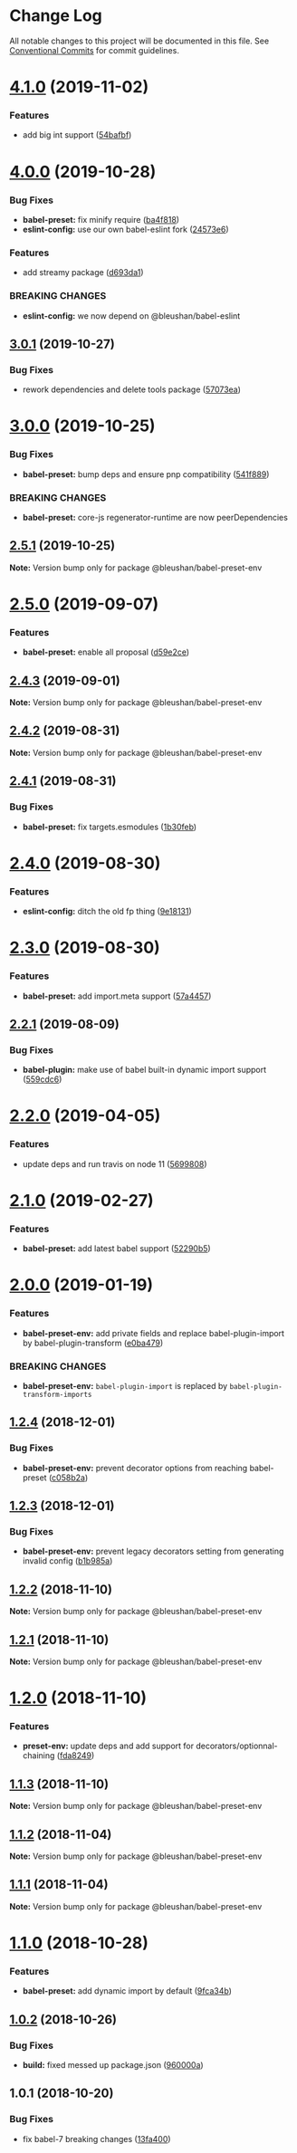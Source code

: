 # Change Log

All notable changes to this project will be documented in this file.
See [Conventional Commits](https://conventionalcommits.org) for commit guidelines.

# [4.1.0](https://github.com/BleuShan/bleushan/compare/@bleushan/babel-preset-env@4.0.0...@bleushan/babel-preset-env@4.1.0) (2019-11-02)


### Features

* add big int support ([54bafbf](https://github.com/BleuShan/bleushan/commit/54bafbf9633fb4240828bed453e2f72a67221f0a))





# [4.0.0](https://github.com/BleuShan/bleushan/compare/@bleushan/babel-preset-env@3.0.1...@bleushan/babel-preset-env@4.0.0) (2019-10-28)


### Bug Fixes

* **babel-preset:** fix minify require ([ba4f818](https://github.com/BleuShan/bleushan/commit/ba4f81881113f8e2936ad0cf06ae49e687c4b4cc))
* **eslint-config:** use our own babel-eslint fork ([24573e6](https://github.com/BleuShan/bleushan/commit/24573e62e489ec7a5a9cbc32d13e4dfb863bcfba))


### Features

* add streamy package ([d693da1](https://github.com/BleuShan/bleushan/commit/d693da12c9d00f46e1f0e5f43fc14d5035611013))


### BREAKING CHANGES

* **eslint-config:** we now depend on @bleushan/babel-eslint





## [3.0.1](https://github.com/BleuShan/bleushan/compare/@bleushan/babel-preset-env@3.0.0...@bleushan/babel-preset-env@3.0.1) (2019-10-27)


### Bug Fixes

* rework dependencies and delete tools package ([57073ea](https://github.com/BleuShan/bleushan/commit/57073ea962239006bc68eaf7a0e30cdc40822c4b))





# [3.0.0](https://github.com/BleuShan/bleushan/compare/@bleushan/babel-preset-env@2.5.1...@bleushan/babel-preset-env@3.0.0) (2019-10-25)


### Bug Fixes

* **babel-preset:** bump deps and ensure pnp compatibility ([541f889](https://github.com/BleuShan/bleushan/commit/541f889))


### BREAKING CHANGES

* **babel-preset:** core-js regenerator-runtime are now peerDependencies





## [2.5.1](https://github.com/BleuShan/bleushan/compare/@bleushan/babel-preset-env@2.5.0...@bleushan/babel-preset-env@2.5.1) (2019-10-25)

**Note:** Version bump only for package @bleushan/babel-preset-env





# [2.5.0](https://github.com/BleuShan/bleushan/compare/@bleushan/babel-preset-env@2.4.3...@bleushan/babel-preset-env@2.5.0) (2019-09-07)


### Features

* **babel-preset:** enable all proposal ([d59e2ce](https://github.com/BleuShan/bleushan/commit/d59e2ce))





## [2.4.3](https://github.com/BleuShan/bleushan/compare/@bleushan/babel-preset-env@2.4.2...@bleushan/babel-preset-env@2.4.3) (2019-09-01)

**Note:** Version bump only for package @bleushan/babel-preset-env





## [2.4.2](https://github.com/BleuShan/bleushan/compare/@bleushan/babel-preset-env@2.4.1...@bleushan/babel-preset-env@2.4.2) (2019-08-31)

**Note:** Version bump only for package @bleushan/babel-preset-env





## [2.4.1](https://github.com/BleuShan/bleushan/compare/@bleushan/babel-preset-env@2.4.0...@bleushan/babel-preset-env@2.4.1) (2019-08-31)


### Bug Fixes

* **babel-preset:** fix targets.esmodules ([1b30feb](https://github.com/BleuShan/bleushan/commit/1b30feb))





# [2.4.0](https://github.com/BleuShan/bleushan/compare/@bleushan/babel-preset-env@2.3.0...@bleushan/babel-preset-env@2.4.0) (2019-08-30)


### Features

* **eslint-config:** ditch the old fp thing ([9e18131](https://github.com/BleuShan/bleushan/commit/9e18131))





# [2.3.0](https://github.com/BleuShan/bleushan/compare/@bleushan/babel-preset-env@2.2.1...@bleushan/babel-preset-env@2.3.0) (2019-08-30)


### Features

* **babel-preset:** add import.meta support ([57a4457](https://github.com/BleuShan/bleushan/commit/57a4457))





## [2.2.1](https://github.com/BleuShan/bleushan/compare/@bleushan/babel-preset-env@2.2.0...@bleushan/babel-preset-env@2.2.1) (2019-08-09)


### Bug Fixes

* **babel-plugin:** make use of babel built-in  dynamic import support ([559cdc6](https://github.com/BleuShan/bleushan/commit/559cdc6))





# [2.2.0](https://github.com/BleuShan/bleushan/compare/@bleushan/babel-preset-env@2.1.0...@bleushan/babel-preset-env@2.2.0) (2019-04-05)


### Features

* update deps and run travis on node 11 ([5699808](https://github.com/BleuShan/bleushan/commit/5699808))





# [2.1.0](https://github.com/BleuShan/bleushan/compare/@bleushan/babel-preset-env@2.0.0...@bleushan/babel-preset-env@2.1.0) (2019-02-27)


### Features

* **babel-preset:** add latest babel support ([52290b5](https://github.com/BleuShan/bleushan/commit/52290b5))





# [2.0.0](https://github.com/BleuShan/bleushan/compare/@bleushan/babel-preset-env@1.2.4...@bleushan/babel-preset-env@2.0.0) (2019-01-19)


### Features

* **babel-preset-env:** add private fields and replace babel-plugin-import by babel-plugin-transform ([e0ba479](https://github.com/BleuShan/bleushan/commit/e0ba479))


### BREAKING CHANGES

* **babel-preset-env:** `babel-plugin-import` is replaced by `babel-plugin-transform-imports`





## [1.2.4](https://github.com/BleuShan/bleushan/compare/@bleushan/babel-preset-env@1.2.3...@bleushan/babel-preset-env@1.2.4) (2018-12-01)


### Bug Fixes

* **babel-preset-env:** prevent decorator options from reaching babel-preset ([c058b2a](https://github.com/BleuShan/bleushan/commit/c058b2a))





## [1.2.3](https://github.com/BleuShan/bleushan/compare/@bleushan/babel-preset-env@1.2.2...@bleushan/babel-preset-env@1.2.3) (2018-12-01)


### Bug Fixes

* **babel-preset-env:** prevent legacy decorators setting from generating invalid config ([b1b985a](https://github.com/BleuShan/bleushan/commit/b1b985a))





## [1.2.2](https://github.com/BleuShan/bleushan/compare/@bleushan/babel-preset-env@1.2.1...@bleushan/babel-preset-env@1.2.2) (2018-11-10)

**Note:** Version bump only for package @bleushan/babel-preset-env





## [1.2.1](https://github.com/BleuShan/bleushan/compare/@bleushan/babel-preset-env@1.2.0...@bleushan/babel-preset-env@1.2.1) (2018-11-10)

**Note:** Version bump only for package @bleushan/babel-preset-env





# [1.2.0](https://github.com/BleuShan/bleushan/compare/@bleushan/babel-preset-env@1.1.3...@bleushan/babel-preset-env@1.2.0) (2018-11-10)


### Features

* **preset-env:** update deps and add support for decorators/optionnal-chaining ([fda8249](https://github.com/BleuShan/bleushan/commit/fda8249))





## [1.1.3](https://github.com/BleuShan/bleushan/compare/@bleushan/babel-preset-env@1.1.2...@bleushan/babel-preset-env@1.1.3) (2018-11-10)

**Note:** Version bump only for package @bleushan/babel-preset-env





## [1.1.2](https://github.com/BleuShan/bleushan/compare/@bleushan/babel-preset-env@1.1.1...@bleushan/babel-preset-env@1.1.2) (2018-11-04)

**Note:** Version bump only for package @bleushan/babel-preset-env





## [1.1.1](https://github.com/BleuShan/bleushan/compare/@bleushan/babel-preset-env@1.1.0...@bleushan/babel-preset-env@1.1.1) (2018-11-04)

**Note:** Version bump only for package @bleushan/babel-preset-env





# [1.1.0](https://github.com/BleuShan/bleushan/compare/@bleushan/babel-preset-env@1.0.2...@bleushan/babel-preset-env@1.1.0) (2018-10-28)


### Features

* **babel-preset:** add dynamic import by default ([9fca34b](https://github.com/BleuShan/bleushan/commit/9fca34b))





## [1.0.2](https://github.com/BleuShan/bleushan/compare/@bleushan/babel-preset-env@1.0.1...@bleushan/babel-preset-env@1.0.2) (2018-10-26)


### Bug Fixes

* **build:** fixed messed up package.json ([960000a](https://github.com/BleuShan/bleushan/commit/960000a))





## 1.0.1 (2018-10-20)


### Bug Fixes

* fix babel-7 breaking changes ([13fa400](https://github.com/BleuShan/bleushan/commit/13fa400))
